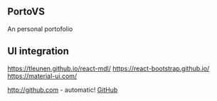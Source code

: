 ## PortoVS

An personal portofolio

## UI integration

https://tleunen.github.io/react-mdl/ 
https://react-bootstrap.github.io/
https://material-ui.com/

http://github.com - automatic!
[GitHub](http://github.com)